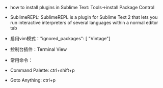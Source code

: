 - how to install plugins in Sublime Text: Tools->install Package Control
- SublimeREPL: SublimeREPL is a plugin for Sublime Text 2 that lets you run interactive interpreters of several languages within a normal editor tab

- 启用vim模式："ignored_packages": [ "Vintage"]

- 控制台插件：Terminal View

- 常用命令：
- Command Palette: ctrl+shift+p
- Goto Anything: ctrl+p
